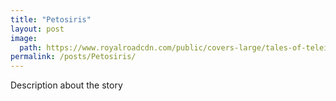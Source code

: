```yaml
---
title: "Petosiris"
layout: post
image:
  path: https://www.royalroadcdn.com/public/covers-large/tales-of-teleios-aadax4webre.jpg
permalink: /posts/Petosiris/
---
```

Description about the story